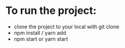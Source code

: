 # To run the project:

- clone the project to your local with git clone
- npm install / yarn add
- npm start or yarn start




